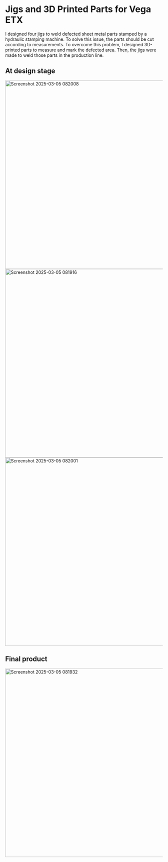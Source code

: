 # Jigs and 3D Printed Parts for Vega ETX

I designed four jigs to weld defected sheet metal parts stamped by a hydraulic stamping machine. To solve this issue, the parts should be cut according to measurements. To overcome this problem, I designed 3D-printed parts to measure and mark the defected area. Then, the jigs were made to weld those parts in the production line.

## At design stage
<img src="https://github.com/user-attachments/assets/5b697060-5456-49b1-89d7-a4da245c953e" style="width:600px;" alt="Screenshot 2025-03-05 082008">

<img src="https://github.com/user-attachments/assets/923a9d75-3695-43c2-98d9-267b7ff0e340" style="width:600px;" alt="Screenshot 2025-03-05 081916">

<img src="https://github.com/user-attachments/assets/c30b9bb8-fc02-4730-9d5e-9c1620f1700a" style="width:600px;" alt="Screenshot 2025-03-05 082001">

## Final product
<img src="https://github.com/user-attachments/assets/87eefc4a-888b-44dc-9089-1ad812963f0a" style="width:600px;" alt="Screenshot 2025-03-05 081932">
